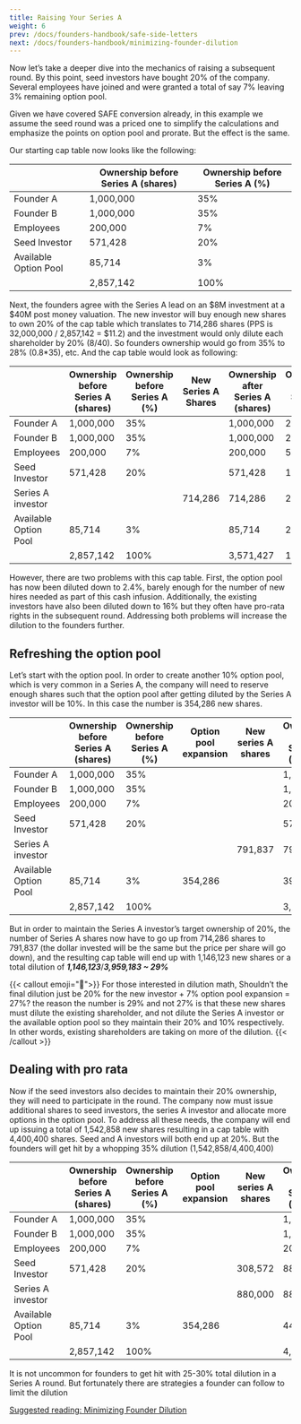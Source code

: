```yaml
---
title: Raising Your Series A
weight: 6
prev: /docs/founders-handbook/safe-side-letters
next: /docs/founders-handbook/minimizing-founder-dilution
---
```


Now let’s take a deeper dive into the mechanics of raising a subsequent round. By this point, seed investors have bought 20% of the company. Several employees have joined and were granted a total of say 7% leaving 3% remaining option pool. 

Given we have covered SAFE conversion  already, in this example we assume the seed round was a priced one to simplify the calculations and emphasize the points on option pool and prorate. But the effect is the same. 

Our starting cap table now looks like the following:

|  | Ownership before Series A (shares) | Ownership before Series A (%) |
| --- | --- | --- |
| Founder A | 1,000,000 | 35% |
| Founder B | 1,000,000 | 35% |
| Employees | 200,000 | 7% |
| Seed Investor | 571,428 | 20% |
| Available Option Pool | 85,714 | 3% |
|  | 2,857,142 | 100% |

Next, the founders agree with the Series A lead on an $8M investment at a $40M post money valuation. The new investor will buy enough new shares to own 20% of the cap table which translates to 714,286 shares (PPS is 32,000,000 / 2,857,142 = $11.2) and the investment would only dilute each shareholder by 20% (8/40). So founders ownership would go from 35% to 28% (0.8*35), etc. And the cap table would look as following:

|  | Ownership before Series A (shares) | Ownership before Series A (%) | New Series A Shares | Ownership after Series A (shares) | Ownership after Series A (%) |
| --- | --- | --- | --- | --- | --- |
| Founder A | 1,000,000 | 35% |  | 1,000,000 | 28% |
| Founder B | 1,000,000 | 35% |  | 1,000,000 | 28% |
| Employees | 200,000 | 7% |  | 200,000 | 5.6% |
| Seed Investor | 571,428 | 20% |  | 571,428 | 16% |
| Series A investor |  |  | 714,286 | 714,286 | 20% |
| Available Option Pool | 85,714 | 3% |  | 85,714 | 2.4% |
|  | 2,857,142 | 100% |  | 3,571,427 | 100% |

However, there are two problems with this cap table.  First, the option pool has now been diluted down to 2.4%, barely enough for the number of new hires needed as part of this cash infusion. Additionally, the existing investors have also been diluted down to 16% but they often have pro-rata rights in the subsequent round. Addressing both problems will increase the dilution to the founders further. 

## Refreshing the option pool

Let’s start with the option pool. In order to create another 10% option pool, which is very common in a Series A, the company will need to reserve enough shares such that the option pool after getting diluted by the Series A investor will be 10%.  In this case the number is 354,286 new shares.  

|  | Ownership before Series A (shares) | Ownership before Series A (%) | Option pool expansion | New series A shares | Ownership after Series A (shares) | Ownership after Series A (%) |
| --- | --- | --- | --- | --- | --- | --- |
| Founder A | 1,000,000 | 35% |  |  | 1,000,000 | 25.26% |
| Founder B | 1,000,000 | 35% |  |  | 1,000,000 | 25.26% |
| Employees | 200,000 | 7% |  |  | 200,000 | 5.05% |
| Seed Investor | 571,428 | 20% |  |  | 571,428 | 14.43% |
| Series A investor |  |  |  | 791,837 | 791,837 | 20.00% |
| Available Option Pool | 85,714 | 3% | 354,286 |  | 395,918 | 10.00% |
|  | 2,857,142 | 100% |  |  | 3,959,183 | 100.00% |

But in order to maintain the Series A investor’s target ownership of 20%, the number of Series A shares now have to go up from 714,286 shares to 791,837 (the dollar invested will be the same but the price per share will go down), and the resulting cap table will end up with 1,146,123 new shares or a total dilution of ***1,146,123***/***3,959,183 ~ 29%***

{{< callout emoji="📢">}}
For those interested in dilution math, Shouldn’t the final dilution just be 20% for the new investor + 7% option pool expansion = 27%? the reason the number is 29% and not 27% is that these new shares must dilute the existing shareholder, and not dilute the Series A investor or the available option pool so they maintain their 20% and 10% respectively.  In other words, existing shareholders are taking on more of the dilution.
{{< /callout >}}


## Dealing with pro rata

Now if the seed investors also decides to maintain their 20% ownership, they will need to participate in the round.  The company now must issue additional shares to seed investors, the series A investor and allocate more options in the option pool. To address all these needs, the company will end up issuing a total of 1,542,858 new shares resulting in a cap table with 4,400,400 shares.  Seed and A investors will both end up at 20%.  But the founders will get hit by a whopping 35% dilution (1,542,858/4,400,400)

|  | Ownership before Series A (shares) | Ownership before Series A (%) | Option pool expansion | New series A shares  | Ownership after Series A (shares) | Ownership after Series A (%) |
| --- | --- | --- | --- | --- | --- | --- |
| Founder A | 1,000,000 | 35% |  |  | 1,000,000 | 22.73% |
| Founder B | 1,000,000 | 35% |  |  | 1,000,000 | 22.73% |
| Employees | 200,000 | 7% |  |  | 200,000 | 4.55% |
| Seed Investor | 571,428 | 20% |  | 308,572 | 880,000 | 20% |
| Series A investor |  |  |  | 880,000 | 880,000 | 20% |
| Available Option Pool | 85,714 | 3% | 354,286 |  | 440,000 | 10% |
|  | 2,857,142 | 100% |  |  | 4,400,000 | 100% |

It is not uncommon for founders to get hit with 25-30% total dilution in a Series A round. But fortunately there are strategies a founder can follow to limit the dilution

[Suggested reading: Minimizing Founder Dilution](Minimizing%20Founder%20Dilution%20cf6018ad08964018a501407f4fdee039.md)
